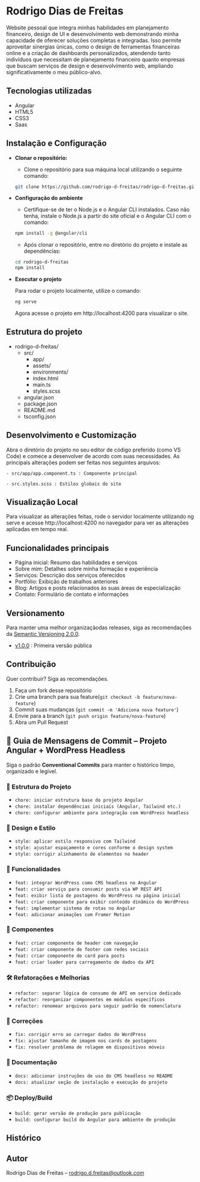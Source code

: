 # Rodrigo Dias de Freitas

Website pessoal que integra minhas habilidades em planejamento financeiro, design de UI e desenvolvimento web demonstrando minha capacidade de oferecer soluções completas e integradas. Isso permite aproveitar sinergias únicas, como o design de ferramentas financeiras online e a criação de dashboards personalizados, atendendo tanto indivíduos que necessitam de planejamento financeiro quanto empresas que buscam serviços de design e desenvolvimento web, ampliando significativamente o meu público-alvo.

## Tecnologias utilizadas
- Angular
- HTML5
- CSS3
- Saas

## Instalação e Configuração

- **Clonar o repositório:**
    - Clone o repositório para sua máquina local utilizando o seguinte comando: 
    ```bash
    git clone https://github.com/rodrigo-d-freitas/rodrigo-d-freitas.git
    ```

- **Configuração do ambiente**
    - Certifique-se de ter o Node.js e o Angular CLI instalados. Caso não tenha, instale o Node.js a partir do site oficial e o Angular CLI com o comando:
    ```bash
    npm install -g @angular/cli
    ```

    - Após clonar o repositório, entre no diretório do projeto e instale as dependências:
    ```bash
    cd rodrigo-d-freitas
    npm install
    ```

- **Executar o projeto**

    Para rodar o projeto localmente, utilize o comando:
    ```bash
    ng serve
    ```

    Agora acesse o projeto em http://localhost:4200 para visualizar o site. 

## Estrutura do projeto

- rodrigo-d-freitas/
    - src/
        - app/
        - assets/
        - environments/
        - index.html
        - main.ts
        - styles.scss
    - angular.json
    - package.json
    - README.md
    - tsconfig.json

## Desenvolvimento e Customização

Abra o diretório do projeto no seu editor de código preferido (como VS Code) e comece a desenvolver de acordo com suas necessidades. As principais alterações podem ser feitas nos seguintes arquivos:

    - src/app/app.component.ts : Componente principal
    
    - src.styles.scss : Estilos globais do site

## Visualização Local

Para visualizar as alterações feitas, rode o servidor localmente utilizando ng serve e acesse http://localhost:4200 no navegador para ver as alterações aplicadas em tempo real. 

## Funcionalidades principais
- Página inicial: Resumo das habilidades e serviços
- Sobre mim: Detalhes sobre minha formação e experiência
- Serviços: Descrição dos serviços oferecidos
- Portfólio: Exibição de trabalhos anteriores
- Blog: Artigos e posts relacionados às suas áreas de especialização
- Contato: Formulário de contato e informações

## Versionamento
Para manter uma melhor organizaçãodas releases, siga as recomendações da [Semantic Versioning 2.0.0](https://semver.org/).

- [v1.0.0](https://github.com/rodrigo-dias-freitas/website/releases/tag/v1.0.0) : Primeira versão pública

## Contribuição

Quer contribuir? Siga as recomendações.

1. Faça um fork desse repositório
2. Crie uma branch para sua feature(`git checkout -b feature/nova-feature`)
3. Commit suas mudanças (`git commit -m 'Adiciona nova feature'`)
4. Envie para a branch (`git push origin feature/nova-feature`)
5. Abra um Pull Request

## 📘 Guia de Mensagens de Commit – Projeto Angular + WordPress Headless

Siga o padrão **Conventional Commits** para manter o histórico limpo, organizado e legível.

### 🔧 Estrutura do Projeto
- `chore: iniciar estrutura base do projeto Angular`
- `chore: instalar dependências iniciais (Angular, Tailwind etc.)`
- `chore: configurar ambiente para integração com WordPress headless`

### 🎨 Design e Estilo
- `style: aplicar estilo responsivo com Tailwind`
- `style: ajustar espaçamento e cores conforme o design system`
- `style: corrigir alinhamento de elementos no header`

### 🚀 Funcionalidades
- `feat: integrar WordPress como CMS headless no Angular`
- `feat: criar serviço para consumir posts via WP REST API`
- `feat: exibir lista de postagens do WordPress na página inicial`
- `feat: criar componente para exibir conteúdo dinâmico do WordPress`
- `feat: implementar sistema de rotas no Angular`
- `feat: adicionar animações com Framer Motion`

### 🧱 Componentes
- `feat: criar componente de header com navegação`
- `feat: criar componente de footer com redes sociais`
- `feat: criar componente de card para posts`
- `feat: criar loader para carregamento de dados da API`

### 🛠️ Refatorações e Melhorias
- `refactor: separar lógica de consumo de API em service dedicado`
- `refactor: reorganizar componentes em módulos específicos`
- `refactor: renomear arquivos para seguir padrão de nomenclatura`

### 🐛 Correções
- `fix: corrigir erro ao carregar dados do WordPress`
- `fix: ajustar tamanho de imagem nos cards de postagens`
- `fix: resolver problema de rolagem em dispositivos móveis`

### 📄 Documentação
- `docs: adicionar instruções de uso do CMS headless no README`
- `docs: atualizar seção de instalação e execução do projeto`

### 📦 Deploy/Build
- `build: gerar versão de produção para publicação`
- `build: configurar build do Angular para ambiente de produção`


## Histórico


## Autor

Rodrigo Dias de Freitas – rodrigo.d.freitas@outlook.com
